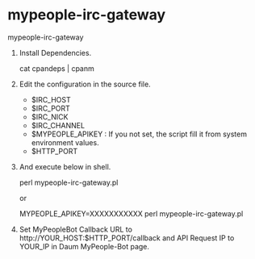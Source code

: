 mypeople-irc-gateway
====================

mypeople-irc-gateway

1. Install Dependencies.

    cat cpandeps | cpanm

2. Edit the configuration in the source file.
    * $IRC_HOST
    * $IRC_PORT
    * $IRC_NICK
    * $IRC_CHANNEL
    * $MYPEOPLE_APIKEY : If you not set, the script fill it from system environment values.
    * $HTTP_PORT
3. And execute below in shell.

    perl mypeople-irc-gateway.pl

	or

    MYPEOPLE_APIKEY=XXXXXXXXXXX perl mypeople-irc-gateway.pl

4. Set MyPeopleBot Callback URL to http://YOUR_HOST:$HTTP_PORT/callback and API Request IP to YOUR_IP in Daum MyPeople-Bot page.

